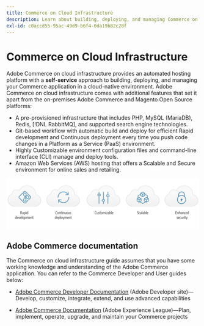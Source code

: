 ```yaml
---
title: Commerce on Cloud Infrastructure
description: Learn about building, deploying, and managing Commerce on Cloud infrastructure.
exl-id: c0accd55-95ac-49d9-b6f4-0da19b82c28f
---
```

# Commerce on Cloud Infrastructure

Adobe Commerce on cloud infrastructure provides an automated hosting platform with a **self-service** approach to building, deploying, and managing your Commerce application in a cloud-native environment. Adobe Commerce on cloud infrastructure comes with additional features that set it apart from the on-premises Adobe Commerce and Magento Open Source platforms:

* A pre-provisioned infrastructure that includes PHP, MySQL (MariaDB), Redis, [!DNL RabbitMQ], and supported search engine technologies.
* Git-based workflow with automatic build and deploy for efficient Rapid development and Continuous deployment every time you push code changes in a Platform as a Service (PaaS) environment.
* Highly Customizable environment configuration files and command-line interface (CLI) manage and deploy tools.
* Amazon Web Services (AWS) hosting that offers a Scalable and Secure environment for online sales and retailing.

![Cloud benefits](../assets/CloudBenefits.svg)

## Adobe Commerce documentation

The Commerce on cloud infrastructure guide assumes that you have some working knowledge and understanding of the Adobe Commerce application. You can refer to the Commerce Developer and User guides below:

* [Adobe Commerce Developer Documentation](https://developer.adobe.com/commerce/docs/) (Adobe Developer site)—Develop, customize, integrate, extend, and use advanced capabilities 

* [Adobe Commerce Documentation](https://experienceleague.adobe.com/docs/commerce.html) (Adobe Experience League)—Plan, implement, operate, upgrade, and maintain your Commerce projects

